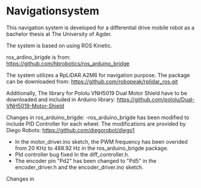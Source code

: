 # Navigationsystem
This navigation system is developed for a differential drive mobile robot as a bachelor thesis at The University of Agder. 

The system is based on using ROS Kinetic. 

ros_ardino_brigde is from: https://github.com/hbrobotics/ros_arduino_bridge


The system utilizes a RpLiDAR A2M6 for navigation purpose. The package can be downloaded from: https://github.com/robopeak/rplidar_ros.git


 Additionally, The library for Pololu VNH5019 Dual Motor Shield have to be downloaded and included in Arduino library: 
https://github.com/pololu/Dual-VNH5019-Motor-Shield 

Changes in ros_arduino_brigde:
-ros_arduino_brigde has been modified to include PID Controller for each wheel. The modifications are provided by Diego Robots: https://github.com/diegorobot/diego1
- In the motor_driver.ino sketch, the PWM frequency has been overided from 20 KHz to 488.92 Hz in the ros_arduino_brigde package.
- PId controller bug fixed In the diff_controller.h.
- The encoder pin "Pd2" has been changed to "Pd5" in the encoder_driver.h and the encoder_driver.ino sketch. 

Changes in 


